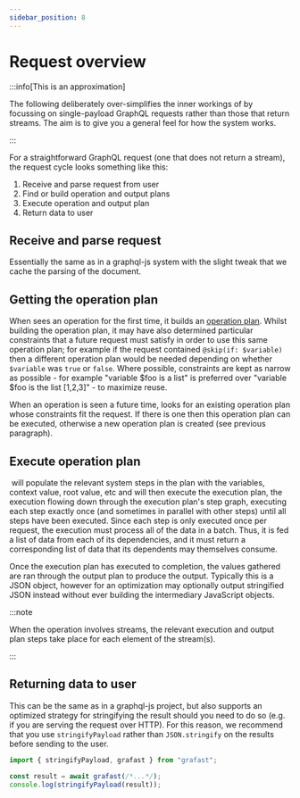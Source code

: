 ```yaml
---
sidebar_position: 8
---
```


# Request overview

:::info[This is an approximation]

The following deliberately over-simplifies the inner workings of <Grafast /> by
focussing on single-payload GraphQL requests rather than those that return
streams. The aim is to give you a general feel for how the system works.

:::

For a straightforward GraphQL request (one that does not return a stream), the
request cycle looks something like this:

1. Receive and parse request from user
2. Find or build operation and output plans
3. Execute operation and output plan
4. Return data to user

## Receive and parse request

Essentially the same as in a graphql-js system with the slight tweak that we
cache the parsing of the document.

## Getting the operation plan

When <Grafast /> sees an operation for the first time, it builds an [operation
plan][]. Whilst building the operation plan, it may have also determined
particular constraints that a future request must satisfy in order to use this
same operation plan; for example if the request contained `@skip(if: $variable)`
then a different operation plan would be needed depending on whether `$variable`
was `true` or `false`. Where possible, constraints are kept as narrow as
possible - for example "variable $foo is a list" is preferred over "variable
$foo
is the list [1,2,3]" - to maximize reuse.

When an operation is seen a future time, <grafast/> looks for an existing
operation plan whose constraints fit the request. If there is one then this
operation plan can be executed, otherwise a new operation plan is created (see
previous paragraph).

## Execute operation plan

&ZeroWidthSpace;<Grafast /> will populate the relevant system steps in the plan
with the variables, context value, root value, etc and will then execute the
execution plan, the execution flowing down through the execution plan's step graph,
executing each step exactly once (and sometimes in parallel with other steps)
until all steps have been executed. Since each step is only executed once per
request, the execution must process all of the data in a batch. Thus, it is fed
a list of data from each of its dependencies, and it must return a
corresponding list of data that its dependents may themselves consume.

Once the execution plan has executed to completion, the values gathered are ran
through the output plan to produce the output. Typically this is a JSON object,
however for an optimization <Grafast /> may optionally output stringified JSON
instead without ever building the intermediary JavaScript objects.

:::note

When the operation involves streams, the relevant execution and output plan
steps take place for each element of the stream(s).

:::

[plan resolvers]: ./plan-resolvers
[argument applyplan resolvers]: ./plan-resolvers#applyplan-plan-resolvers

## Returning data to user

This can be the same as in a graphql-js project, but <Grafast /> also supports
an optimized strategy for stringifying the result should you need to do so
(e.g. if you are serving the request over HTTP). For this reason, we recommend
that you use `stringifyPayload` rather than `JSON.stringify` on the results
before sending to the user.

```ts
import { stringifyPayload, grafast } from "grafast";

const result = await grafast(/*...*/);
console.log(stringifyPayload(result));
```

[dataloader]: https://github.com/graphql/dataloader
[graphql-js]: https://github.com/graphql/graphql-js
[operation plan]: ./operation-plan
